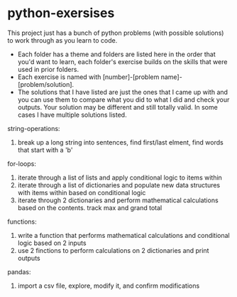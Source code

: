 # python-exersises

This project just has a bunch of python problems (with possible solutions) to work through as you learn to code. 
- Each folder has a theme and folders are listed here in the order that you'd want to learn, each folder's exercise builds on the skills that were used in prior folders. 
- Each exercise is named with [number]-[problem name]-[problem/solution]. 
- The solutions that I have listed are just the ones that I came up with and you can use them to compare what you did to what I did and check your outputs. Your solution may be different and still totally valid. In some cases I have multiple solutions listed. 

string-operations: 
   1. break up a long string into sentences, find first/last elment, find words that start with a 'b'

for-loops:
   1. iterate through a list of lists and apply conditional logic to items within
   2. iterate through a list of dictionaries and populate new data structures with items within based on conditional logic
   3. iterate through 2 dictionaries and perform mathematical calculations based on the contents. track max and grand total

functions:
   1. write a function that performs mathematical calculations and conditional logic based on 2 inputs 
   2. use 2 finctions to perform calculations on 2 dictionaries and print outputs

pandas:
   1. import a csv file, explore, modify it, and confirm modifications 